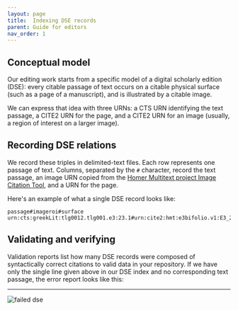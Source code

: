 ```yaml
---
layout: page
title:  Indexing DSE records
parent: Guide for editors
nav_order: 1
---
```




## Conceptual model

Our editing work starts from a specific model of a digital scholarly edition (DSE):  every citable passage of text occurs on a citable physical surface (such as a page of a manuscript), and is illustrated by a citable image.

We can express that idea with three URNs:  a CTS URN identifying the text passage, a CITE2 URN for the page, and a CITE2 URN for an image (usually, a region of interest on a larger image).


## Recording DSE relations

We record these triples in delimited-text files.  Each row represents one passage of text. Columns, separated by the `#` character, record the text passage, an image URN copied from the [Homer Multitext project Image Citation Tool](http://www.homermultitext.org/ict2/), and a URN for the page.

Here's an example of what a single DSE record looks like:

```
passage#imageroi#surface
urn:cts:greekLit:tlg0012.tlg001.e3:23.1#urn:cite2:hmt:e3bifolio.v1:E3_293v_294r@0.4863,0.4409,0.2771,0.05960#urn:cite2:hmt:e3.v1:294r
```
## Validating and verifying

Validation reports list how many DSE records were composed of syntactically correct citations to valid data in your repository.  If we have only the single line given above in our DSE index and no corresponding text passage, the error report looks like this:

---

![failed dse](https://homermultitext.github.io/documentation/imgs/dse-failed-validation.png)
